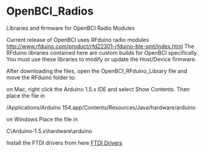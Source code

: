 # OpenBCI_Radios
Libraries and firmware for OpenBCI Radio Modules

Current release of OpenBCI uses RFduino radio modules
http://www.rfduino.com/product/rfd22301-rfduino-ble-smt/index.html
The RFduino libraries contained here are custom builds for OpenBCI specifically. You must use these libraries to modify or update the Host/Device firmware.

After downloading the files, open the OpenBCI_RFduino_Library file and move the RFduino folder to:

on Mac, right click the Arduino 1.5.x IDE and select Show Contents.
Then place the file in

/Applications/Arduino 154.app/Contents/Resources/Java/hardware/arduino


on Windows
Place the file in 

C\Arduino-1.5.x\hardware\arduino

Install the FTDI drivers from here [FTDI Drivers](www.ftdichip.com/drivers/vcp.htm)
